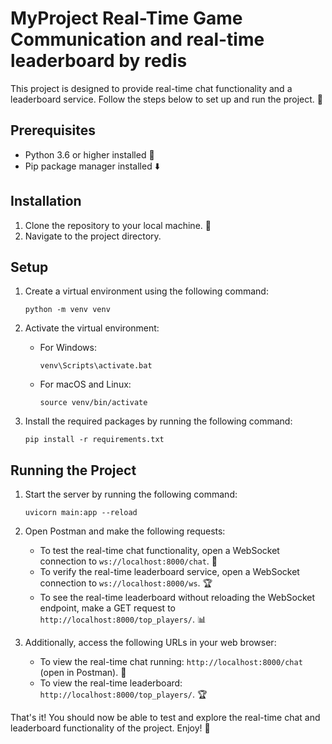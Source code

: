 # MyProject Real-Time Game Communication and real-time leaderboard by redis

This project is designed to provide real-time chat functionality and a leaderboard service. Follow the steps below to set up and run the project. 🚀

## Prerequisites

- Python 3.6 or higher installed 🐍
- Pip package manager installed ⬇️

## Installation

1. Clone the repository to your local machine. 📂
2. Navigate to the project directory.

## Setup

1. Create a virtual environment using the following command:

   ```
   python -m venv venv
   ```

2. Activate the virtual environment:

   - For Windows:

     ```
     venv\Scripts\activate.bat
     ```

   - For macOS and Linux:

     ```
     source venv/bin/activate
     ```

3. Install the required packages by running the following command:

   ```
   pip install -r requirements.txt
   ```

## Running the Project

1. Start the server by running the following command:

   ```
   uvicorn main:app --reload
   ```

2. Open Postman and make the following requests:

   - To test the real-time chat functionality, open a WebSocket connection to `ws://localhost:8000/chat`. 💬
   - To verify the real-time leaderboard service, open a WebSocket connection to `ws://localhost:8000/ws`. 🏆
   - To see the real-time leaderboard without reloading the WebSocket endpoint, make a GET request to `http://localhost:8000/top_players/`. 📊

3. Additionally, access the following URLs in your web browser:

   - To view the real-time chat running: `http://localhost:8000/chat` (open in Postman). 💬
   - To view the real-time leaderboard: `http://localhost:8000/top_players/`. 🏆

That's it! You should now be able to test and explore the real-time chat and leaderboard functionality of the project. Enjoy! 🎉
